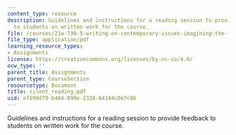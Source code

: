 ```yaml
---
content_type: resource
description: Guidelines and instructions for a reading session to provide feedback
  to students on written work for the course.
file: /courses/21w-730-5-writing-on-contemporary-issues-imagining-the-future-fall-2007/ef690d79b484099e232864144c0e7c06_silent_reading.pdf
file_type: application/pdf
learning_resource_types:
- Assignments
license: https://creativecommons.org/licenses/by-nc-sa/4.0/
ocw_type: ''
parent_title: Assignments
parent_type: CourseSection
resourcetype: Document
title: silent_reading.pdf
uid: ef690d79-b484-099e-2328-64144c0e7c06
---
```

Guidelines and instructions for a reading session to provide feedback to students on written work for the course.